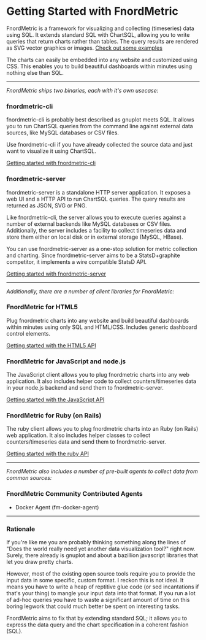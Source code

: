 Getting Started with FnordMetric
================================

FnordMetric is a framework for visualizing and collecting (timeseries) data
using SQL. It extends standard SQL with ChartSQL, allowing you to write queries
that return charts rather than tables. The query results are rendered as SVG
vector graphics or images. [Check out some examples](/examples)

The charts can easily be embedded into any website and customized using CSS.
This enables you to build beautiful dashboards within minutes using nothing
else than SQL.

---

_FnordMetric ships two binaries, each with it's own usecase:_

### fnordmetric-cli

fnordmetric-cli is probably best described as gnuplot meets SQL. It allows you
to run ChartSQL queries from the command line against external data sources,
like MySQL databases or CSV files.

Use fnordmetric-cli if you have already collected the source data and just
want to visualize it using ChartSQL.

[Getting started with fnordmetric-cli](/documentation/getting_started/fnordmetric-cli)
<br style="line-height:30px;"/>

### fnordmetric-server

fnordmetric-server is a standalone HTTP server application. It exposes a web UI
and a HTTP API to run ChartSQL queries. The query results are returned as JSON,
SVG or PNG.

Like fnordmetric-cli, the server allows you to execute queries against a number
of external backends like MySQL databases or CSV files. Additionally, the server
includes a facility to collect timeseries data and store them either on local
disk or in external storage (MySQL, HBase).

You can use fnordmetric-server as a one-stop solution for metric collection and
charting. Since fnordmetric-server aims to be a StatsD+graphite competitor, it
implements a wire compatible StatsD API.

[Getting started with fnordmetric-server](/documentation/getting_started/fnordmetric-server)




---

_Additionally, there are a number of client libraries for FnordMetric:_


### FnordMetric for HTML5

Plug fnordmetric charts into any website and build beautiful dashboards within
minutes using only SQL and HTML/CSS. Includes generic dashboard control elements.

[Getting started with the HTML5 API](/documentation/getting_started/fnordmetric-server)

### FnordMetric for JavaScript and node.js

The JavaScript client allows you to plug fnordmetric charts into any web
application. It also includes helper code to collect counters/timeseries
data in your node.js backend and send them to fnordmetric-server.

[Getting started with the JavaScript API](/documentation/getting_started/fnordmetric-server)

### FnordMetric for Ruby (on Rails)

The ruby client allows you to plug fnordmetric charts into an Ruby (on Rails)
web application. It also includes helper classes to collect counters/timeseries
data and send them to fnordmetric-server.

[Getting started with the ruby API](/documentation/getting_started/fnordmetric-server)




---

_FnordMetric also includes a number of pre-built agents to collect data from common sources:_

### FnordMetric Community Contributed Agents

  + Docker Agent (fm-docker-agent)


---

### Rationale

If you're like me you are probably thinking something along the lines of "Does
the world really need yet another data visualization tool?" right now. Surely,
there already is gnuplot and about a bazillion javascript libraries that let
you draw pretty charts.

However, most of the existing open source tools require you to provide the input
data in some specific, custom format. I reckon this is not ideal. It means you
have to write a heap of reptitive glue code (or sed incantations if that's your
thing) to mangle your input data into that format. If you run a lot of ad-hoc
queries you have to waste a significant amount of time on this boring legwork
that could much better be spent on interesting tasks.

FnordMetric aims to fix that by extending standard SQL; it allows you to express
the data query and the chart specification in a coherent fashion (SQL).
